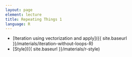 ```yaml
---
layout: page
element: lecture
title: Repeating Things 1
language: R
---
```


* [Iteration using vectorization and apply]({{ site.baseurl }}/materials/iteration-without-loops-R)
* [Style]({{ site.baseurl }}/materials/r-style)